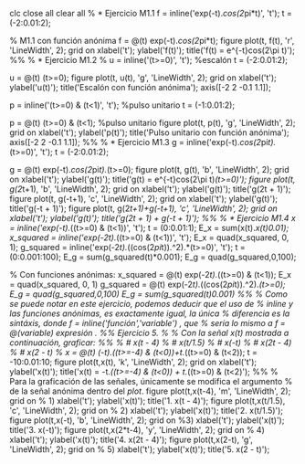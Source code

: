 clc
close all
clear all
% * Ejercicio M1.1
f = inline('exp(-t).*cos(2*pi*t)', 't');
t = (-2:0.01:2);

% M1.1 con función anónima
f = @(t) exp(-t).*cos(2*pi*t);
figure
plot(t, f(t), 'r', 'LineWidth', 2); grid on
xlabel('t'); ylabel('f(t)'); title('f(t) = e^{-t}cos(2\pi t)');
%%
% * Ejercicio M1.2
% 
u = inline('(t>=0)', 't'); %escalón
t = (-2:0.01:2);

u = @(t) (t>=0);
figure
plot(t, u(t), 'g', 'LineWidth', 2); grid on
xlabel('t'); ylabel('u(t)'); title('Escalón con función anónima');
axis([-2 2 -0.1 1.1]);


p = inline('(t>=0) & (t<1)', 't'); %pulso unitario
t = (-1:0.01:2);

p = @(t) (t>=0) & (t<1); %pulso unitario
figure
plot(t, p(t), 'g', 'LineWidth', 2); grid on
xlabel('t'); ylabel('p(t)'); title('Pulso unitario con función anónima');
axis([-2 2 -0.1 1.1]);
%%
% * Ejercicio M1.3
g = inline('exp(-t).*cos(2*pi*t).*(t>=0)', 't');
t = (-2:0.01:2);

g = @(t) exp(-t).*cos(2*pi*t).*(t>=0);
figure
plot(t, g(t), 'b', 'LineWidth', 2); grid on
xlabel('t'); ylabel('g(t)'); title('g(t) = e^{-t}cos(2\pi t)*(t>=0)');
figure
plot(t, g(2*t+1), 'b', 'LineWidth', 2); grid on
xlabel('t'); ylabel('g(t)'); title('g(2t + 1)');
figure
plot(t, g(-t+1), 'c', 'LineWidth', 2); grid on
xlabel('t'); ylabel('g(t)'); title('g(-t + 1)');
figure
plot(t, g(2*t+1)+g(-t+1), 'c', 'LineWidth', 2); grid on
xlabel('t'); ylabel('g(t)'); title('g(2t + 1) + g(-t + 1)');
%%
% * Ejercicio M1.4
x = inline('exp(-t).*((t>=0) & (t<1))', 't');
t = (0:0.01:1);
E_x = sum(x(t).*x(t)*0.01);
x_squared = inline('exp(-2*t).*((t>=0) & (t<1))', 't');
E_x = quad(x_squared, 0, 1);
g_squared = inline('exp(-2*t).*((cos(2*pi*t)).^2).*(t>=0)', 't');
t = (0:0.001:100);
E_g = sum(g_squared(t)*0.001);
E_g = quad(g_squared,0,100);

% Con funciones anónimas:
x_squared = @(t) exp(-2*t).*((t>=0) & (t<1));
E_x = quad(x_squared, 0, 1)
g_squared = @(t) exp(-2*t).*((cos(2*pi*t)).^2).*(t>=0);
E_g = quad(g_squared,0,100)
E_g = sum(g_squared(t)*0.001)
%%
% Como se puede notar en este ejercicio, podemos deducir que el uso de
% _inline_ y las funciones anónimas, es exactamente igual, la única
% diferencia es la sintáxis, donde *f = inline('función','variable')* , que
% sería lo mismo a *f = @(variable) expresión* .
%% Ejercicio 5.
%
% Con la señal x(t) mostrada a continuación, graficar:
%% 
% # x(t - 4)
% # x(t/1.5)
% # x(-t)
% # x(2t - 4)
% # x(2 - t)
%
x = @(t) (-t).*((t>=-4) & (t<0))+t.*((t>=0) & (t<2));
t = -10:0.01:10;
figure
plot(t,x(t), 'k', 'LineWidth', 2); grid on
xlabel('t'); ylabel('x(t)'); title('x(t) = -t.*((t>=-4) & (t<0)) + t.*((t>=0) & (t<2)');
%%
% Para la graficación de las señales, únicamente se modifica el argumento
% de la señal anónima dentro del _plot_.
figure
plot(t,x(t-4), 'm', 'LineWidth', 2); grid on % 1)
xlabel('t'); ylabel('x(t)'); title('1. x(t - 4)');
figure
plot(t,x(t/1.5), 'c', 'LineWidth', 2); grid on % 2)
xlabel('t'); ylabel('x(t)'); title('2. x(t/1.5)');
figure
plot(t,x(-t), 'b', 'LineWidth', 2); grid on %3)
xlabel('t'); ylabel('x(t)'); title('3. x(-t)');
figure
plot(t,x(2*t-4), 'y', 'LineWidth', 2); grid on % 4)
xlabel('t'); ylabel('x(t)'); title('4. x(2t - 4)');
figure
plot(t,x(2-t), 'g', 'LineWidth', 2); grid on % 5)
xlabel('t'); ylabel('x(t)'); title('5. x(2 - t)');
